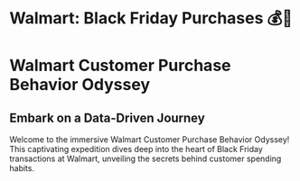 # Walmart: Black Friday Purchases 💰🛒

# Walmart Customer Purchase Behavior Odyssey

## Embark on a Data-Driven Journey

Welcome to the immersive Walmart Customer Purchase Behavior Odyssey! This captivating expedition dives deep into the heart of Black Friday transactions at Walmart, unveiling the secrets behind customer spending habits. 

